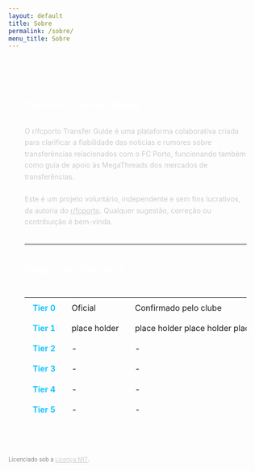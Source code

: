 ```yaml
---
layout: default
title: Sobre
permalink: /sobre/
menu_title: Sobre
---
```


<style>
  body {
    font-family: 'Inter', sans-serif;
  }

  .content-box {
    background-color: rgba(255, 255, 255, 0.04);
    border-radius: 0.5rem;
    padding: 1.5rem 2rem;
    margin: 2.5rem 0 2rem 0;
    color: #ccc;
    line-height: 1.6;
  }

  h3 {
    color: #fff;
    font-weight: 600;
    margin-bottom: 1rem;
    font-size: 1.3rem;
    border-bottom: 1px solid rgba(255, 255, 255, 0.1);
    padding-bottom: 0.4rem;
  }

  .table-wrapper {
    overflow-x: auto;
  }

  table.tiers {
    width: 100%;
    border-collapse: collapse;
    margin-top: 1rem;
  }

  table.tiers td {
    padding: 0.6rem 1rem;
    vertical-align: top;
    border-bottom: 1px solid rgba(255, 255, 255, 0.1);
    white-space: nowrap;
  }

  table.tiers td.tier-label {
    color: #00bfff;
    font-weight: 600;
    width: 5rem;
  }

  table.tiers td.tier-title {
    width: 15rem;
  }

  p.footer-note {
    font-size: 0.70rem;
    color: #888;
  }

  p.footer-note a {
    color: #ccc;
    text-decoration: underline;
  }

  p.footer-note a:hover {
    color: #00bfff;
  }

  @media (max-width: 600px) {
    table.tiers {
      min-width: 500px;
    }
  }
</style>

<div class="content-box">

  <h3>Sobre o Transfer Guide</h3>
  <p>O r/fcporto Transfer Guide é uma plataforma colaborativa criada para clarificar a fiabilidade das notícias e rumores sobre transferências relacionados com o FC Porto, funcionando também como guia de apoio às MegaThreads dos mercados de transferências.<br><br>
  Este é um projeto voluntário, independente e sem fins lucrativos, da autoria do <a href="https://www.reddit.com/r/fcporto/" target="_blank" style="color: #ccc; text-decoration: underline;">r/fcporto</a>. Qualquer sugestão, correção ou contribuição é bem-vinda.</p>

  <hr style="border-color: rgba(255, 255, 255, 0.1); margin: 2rem 0;">

  <h3>Descrição dos tiers:</h3>

  <div class="table-wrapper">
    <table class="tiers">
      <tbody>
        <tr>
          <td class="tier-label">Tier 0</td>
          <td class="tier-title">Oficial</td>
          <td>Confirmado pelo clube</td>
        </tr>
        <tr>
          <td class="tier-label">Tier 1</td>
          <td class="tier-title">place holder</td>
          <td>place holder place holder place holder place holder</td>
        </tr>
        <tr>
          <td class="tier-label">Tier 2</td>
          <td class="tier-title">-</td>
          <td>-</td>
        </tr>
        <tr>
          <td class="tier-label">Tier 3</td>
          <td class="tier-title">-</td>
          <td>-</td>
        </tr>
        <tr>
          <td class="tier-label">Tier 4</td>
          <td class="tier-title">-</td>
          <td>-</td>
        </tr>
        <tr>
          <td class="tier-label">Tier 5</td>
          <td class="tier-title">-</td>
          <td>-</td>
        </tr>
      </tbody>
    </table>
  </div>

</div>

<p class="footer-note">
  Licenciado sob a <a href="{{ site.baseurl }}/LICENSE" target="_blank">Licença MIT</a>.
</p>
